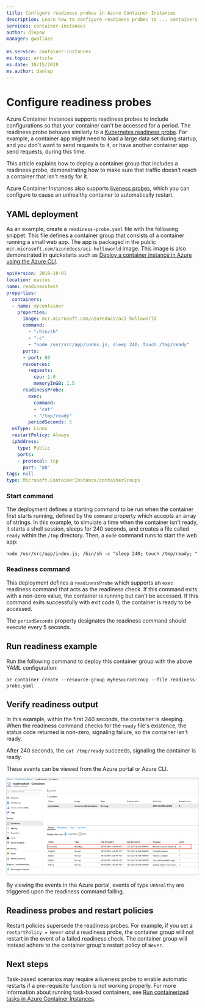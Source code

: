 ```yaml
---
title: Configure readiness probes in Azure Container Instances
description: Learn how to configure readiness probes to ... containers in Azure Container Instances
services: container-instances
author: dlepow
manager: gwallace

ms.service: container-instances
ms.topic: article
ms.date: 10/15/2019
ms.author: danlep
---
```

# Configure readiness probes

 Azure Container Instances supports readiness probes to include configurations so that your container can't be accessed for a period. The readiness probe behaves similarly to a [Kubernetes readiness probe](https://kubernetes.io/docs/tasks/configure-pod-container/configure-liveness-readiness-startup-probes/). For example, a container app might need to load a large data set during startup, and you don't want to send requests to it, or have another container app send requests, during this time.

This article explains how to deploy a container group that includes a readiness probe, demonstrating how to make sure that traffic doesn't reach a container that isn't ready for it.

Azure Container Instances also supports [liveness probes](container-instances-liveness-probes.md), which you can configure to cause an unhealthy container to automatically restart.

## YAML deployment

As an example, create a `readiness-probe.yaml` file with the following snippet. This file defines a container group that consists of a container running a small web app. The app is packaged in the public `mcr.microsoft.com/azuredocs/aci-helloworld` image. This image is also demonstrated in quickstarts such as [Deploy a container instance in Azure using the Azure CLI](container-instances-quickstart.md).

```yaml
apiVersion: 2018-10-01
location: eastus
name: readinesstest
properties:
  containers:
  - name: mycontainer
    properties:
      image: mcr.microsoft.com/azuredocs/aci-helloworld
      command:
        - "/bin/sh"
        - "-c"
        - "node /usr/src/app/index.js; sleep 240; touch /tmp/ready"
      ports:
      - port: 80
      resources:
        requests:
          cpu: 1.0
          memoryInGB: 1.5
      readinessProbe:
        exec:
          command:
          - "cat"
          - "/tmp/ready"
        periodSeconds: 5
  osType: Linux
  restartPolicy: Always
  ipAddress:
    type: Public
    ports:
    - protocol: tcp
      port: '80'
tags: null
type: Microsoft.ContainerInstance/containerGroups
```

### Start command

The deployment defines a starting command to be run when the container first starts running, defined by the `command` property which accepts an array of strings. In this example, to simulate a time when the container isn't ready, it starts a shell session, sleeps for 240 seconds, and creates a file called `ready` within the `/tmp` directory. Then, a `node` command runs to start the web app:

```console
node /usr/src/app/index.js; /bin/sh -c "sleep 240; touch /tmp/ready; "
```

### Readiness command

This deployment defines a `readinessProbe` which supports an `exec` readiness command that acts as the readiness check. If this command exits with a non-zero value, the container is running but can't be accessed. If this command exits successfully with exit code 0, the container is ready to be accessed.

The `periodSeconds` property designates the readiness command should execute every 5 seconds.

## Run readiness example

Run the following command to deploy this container group with the above YAML configuration:

```azurecli-interactive
az container create --resource-group myResourceGroup --file readiness-probe.yaml
```

## Verify readiness output

In this example, within the first 240 seconds, the container is sleeping. When the readiness command checks for the `ready` file's existence, the status code returned is non-zero, signaling failure, so the container isn't ready.

After 240 seconds, the `cat /tmp/ready` succeeds, signaling the container is ready.

These events can be viewed from the Azure portal or Azure CLI.

![Portal unhealthy event][portal-unhealthy]

By viewing the events in the Azure portal, events of type `Unhealthy` are triggered upon the readiness command failing.


## Readiness probes and restart policies

Restart policies supersede the readiness probes. For example, if you set a `restartPolicy = Never` *and* a readiness probe, the container group will not restart in the event of a failed readiness check. The container group will instead adhere to the container group's restart policy of `Never`.

## Next steps

Task-based scenarios may require a liveness probe to enable automatic restarts if a pre-requisite function is not working properly. For more information about running task-based containers, see [Run containerized tasks in Azure Container Instances](container-instances-restart-policy.md).

<!-- IMAGES -->
[portal-unhealthy]: ./media/container-instances-readiness-probe/readiness-probe-failed.png
